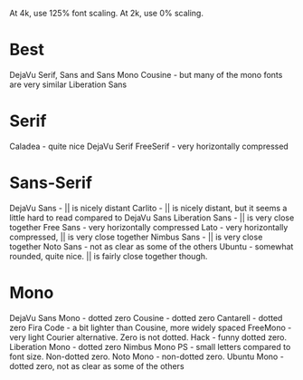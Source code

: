 At 4k, use 125% font scaling.
At 2k, use 0% scaling.


# Best
DejaVu Serif, Sans and Sans Mono
Cousine - but many of the mono fonts are very similar
Liberation Sans

# Serif
Caladea - quite nice
DejaVu Serif
FreeSerif - very horizontally compressed

# Sans-Serif
DejaVu Sans - || is nicely distant
Carlito - || is nicely distant, but it seems a little hard to read compared to DejaVu Sans
Liberation Sans - || is very close together
Free Sans - very horizontally compressed
Lato - very horizontally compressed, || is very close together
Nimbus Sans - || is very close together
Noto Sans - not as clear as some of the others
Ubuntu - somewhat rounded, quite nice. || is fairly close together though.

# Mono
DejaVu Sans Mono - dotted zero
Cousine - dotted zero
Cantarell - dotted zero
Fira Code - a bit lighter than Cousine, more widely spaced
FreeMono - very light Courier alternative. Zero is not dotted.
Hack - funny dotted zero.
Liberation Mono - dotted zero
Nimbus Mono PS - small letters compared to font size. Non-dotted zero.
Noto Mono - non-dotted zero.
Ubuntu Mono - dotted zero, not as clear as some of the others

